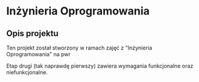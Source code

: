 <h1> Inżynieria Oprogramowania </h1>
<h2> Opis projektu </h2>

Ten projekt został stworzony w ramach zajęć z "Inżynieria Oprogramowania" na pwr

Etap drugi (tak naprawdę pierwszy) zawiera wymagania funkcjonalne oraz niefunkcjonalne.

